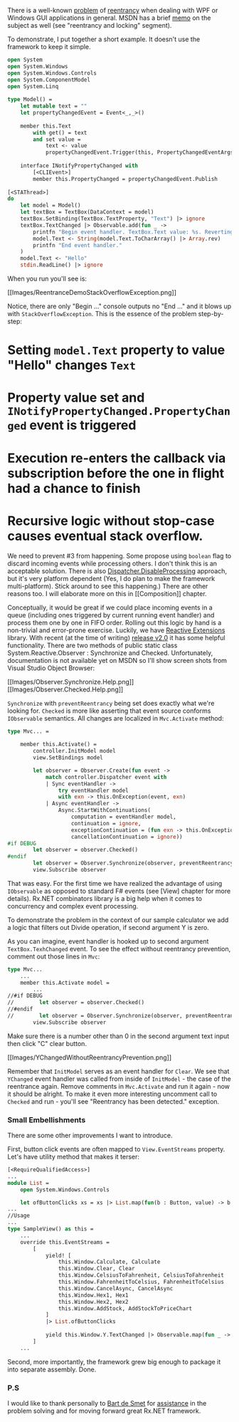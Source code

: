 There is a well-known [problem](http://www.codinghorror.com/blog/2005/08/is-doevents-evil-revisited.html) of [reentrancy](http://blogs.msdn.com/b/cbrumme/archive/2004/02/02/66219.aspx) when dealing with WPF or Windows GUI applications in general. MSDN has a brief [memo](http://msdn.microsoft.com/en-us/library/ms741870.aspx) on the subject as well (see "reentrancy and locking" segment). 

To demonstrate, I put together a short example. It doesn't use the framework to keep it simple. 
```ocaml
open System
open System.Windows
open System.Windows.Controls
open System.ComponentModel 
open System.Linq
  
type Model() = 
    let mutable text = ""
    let propertyChangedEvent = Event<_,_>()
    
    member this.Text 
        with get() = text 
        and set value = 
            text <- value
            propertyChangedEvent.Trigger(this, PropertyChangedEventArgs "Text")
    
    interface INotifyPropertyChanged with
        [<CLIEvent>]
        member this.PropertyChanged = propertyChangedEvent.Publish
    
[<STAThread>] 
do
    let model = Model()
    let textBox = TextBox(DataContext = model)
    textBox.SetBinding(TextBox.TextProperty, "Text") |> ignore
    textBox.TextChanged |> Observable.add(fun _ ->
        printfn "Begin event handler. TextBox.Text value: %s. Reverting ..." model.Text
        model.Text <- String(model.Text.ToCharArray() |> Array.rev)
        printfn "End event handler."
    )
    model.Text <- "Hello"
    stdin.ReadLine() |> ignore
```
When you run you'll see is: 

[[Images/ReentranceDemoStackOverflowException.png]]

Notice, there are only "Begin ..." console outputs no "End ..." and it blows up with `StackOverflowException`. This is the essence of the problem step-by-step:  
  # Setting `model.Text` property to value "Hello" changes `Text`  
  # Property value set and `INotifyPropertyChanged.PropertyChanged` event is triggered 
  # Execution re-enters the callback via subscription before the one in flight had a chance to finish 
  # Recursive logic without stop-case causes eventual stack overflow.

We need to prevent #3 from happening. Some propose using `boolean` flag to discard incoming events while processing others. I don't think this is an acceptable solution. There is also [Dispatcher.DisableProcessing](http://msdn.microsoft.com/en-us/library/system.windows.threading.dispatcher.disableprocessing.aspx) approach, but it's very platform dependent (Yes, I do plan to make the framework multi-platform). Stick around to see this happening.) There are other reasons too. I will elaborate more on this in [[Composition]] chapter. 

Conceptually, it would be great if we could place incoming events in a queue (including ones triggered by current running event handler) and process them one by one in FIFO order. Rolling out this logic by hand is a non-trivial and error-prone exercise. Luckily, we have [Reactive Extensions](http://msdn.microsoft.com/en-us/data/gg577609.aspx) library. With recent (at the time of writing) [release v2.0](http://blogs.msdn.com/b/rxteam/archive/2012/08/15/reactive-extensions-v2-0-has-arrived.aspx) it has some helpful functionality. There are two methods of public static class System.Reactive.Observer : Synchronize and Checked. Unfortunately, documentation is not available yet on MSDN so I'll show screen shots from Visual Studio Object Browser: 

[[Images/Observer.Synchronize.Help.png]]
[[Images/Observer.Checked.Help.png]]

`Synchronize` with `preventReentrancy` being set does exactly what we're looking for. `Checked` is more like asserting that event source conforms `IObservable` semantics. All changes are localized in `Mvc.Activate` method: 
```ocaml
type Mvc... =
    
    member this.Activate() =
        controller.InitModel model
        view.SetBindings model

        let observer = Observer.Create(fun event -> 
            match controller.Dispatcher event with
            | Sync eventHandler ->
                try eventHandler model 
                with exn -> this.OnException(event, exn)
            | Async eventHandler -> 
                Async.StartWithContinuations(
                    computation = eventHandler model, 
                    continuation = ignore, 
                    exceptionContinuation = (fun exn -> this.OnException(event, exn)),
                    cancellationContinuation = ignore))
#if DEBUG
        let observer = observer.Checked()
#endif
        let observer = Observer.Synchronize(observer, preventReentrancy = true)
        view.Subscribe observer
```
That was easy. For the first time we have realized the advantage of using `IObservable` as opposed to standard F# events (see [View] chapter for more details). Rx.NET combinators library is a big help when it comes to concurrency and complex event processing. 

To demonstrate the problem in the context of our sample calculator we add a logic that filters out Divide operation, if second argument Y is zero. 

As you can imagine, event handler is hooked up to second argument `TextBox.TexhChanged` event. To see the effect without reentrancy prevention, comment out those lines in `Mvc`: 
```ocaml
type Mvc...
    ...
    member this.Activate model =
        ...
//#if DEBUG
//        let observer = observer.Checked()
//#endif
//        let observer = Observer.Synchronize(observer, preventReentrancy = true)
        view.Subscribe observer
```
Make sure there is a number other than 0 in the second argument text input then click "C" clear button. 

[[Images/YChangedWithoutReentrancyPrevention.png]]

Remember that `InitModel` serves as an event handler for `Clear`. We see that `YChanged` event handler was called from inside of `InitModel` - the case of the reentrance again. Remove comments in `Mvc.Activate` and run it again - now it should be alright. To make it even more interesting uncomment call to `Checked` and run - you'll see "Reentrancy has been detected." exception. 

### Small Embellishments

There are some other improvements I want to introduce.  

First, button click events are often mapped to `View.EventStreams` property. Let's have utility method that makes it terser: 
```ocaml
[<RequireQualifiedAccess>]
...
module List =
    open System.Windows.Controls

    let ofButtonClicks xs = xs |> List.map(fun(b : Button, value) -> b.Click |> Observable.mapTo value)
...
//Usage
...
type SampleView() as this =
    ...
    override this.EventStreams = 
        [ 
            yield! [
                this.Window.Calculate, Calculate 
                this.Window.Clear, Clear 
                this.Window.CelsiusToFahrenheit, CelsiusToFahrenheit 
                this.Window.FahrenheitToCelsius, FahrenheitToCelsius 
                this.Window.CancelAsync, CancelAsync 
                this.Window.Hex1, Hex1 
                this.Window.Hex2, Hex2 
                this.Window.AddStock, AddStockToPriceChart 
            ]
            |> List.ofButtonClicks 
                 
            yield this.Window.Y.TextChanged |> Observable.map(fun _ -> YChanged(this.Window.Y.Text))
        ] 
    ...
```
Second, more importantly, the framework grew big enough to package it into separate assembly. Done. 

### P.S
I would like to thank personally to [Bart de Smet](http://channel9.msdn.com/Tags/bart+de+smet) for [assistance](http://social.msdn.microsoft.com/Forums/en-US/rx/thread/2fc29cbc-145a-4aba-9820-84b7e5dbf908) in the problem solving and for moving forward great Rx.NET framework.